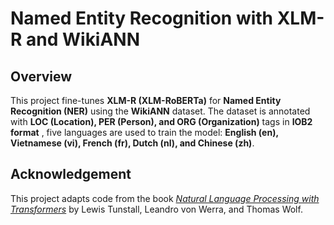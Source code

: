 # Named Entity Recognition with XLM-R and WikiANN

## Overview
This project fine-tunes **XLM-R (XLM-RoBERTa)** for **Named Entity Recognition (NER)** using the **WikiANN** dataset. The dataset is annotated with **LOC (Location), PER (Person), and ORG (Organization)** tags in **IOB2 format** , five languages are used to train the model: **English (en), Vietnamese (vi), French (fr), Dutch (nl), and Chinese (zh)**.

## Acknowledgement
This project adapts code from the book [*Natural Language Processing with Transformers*](https://books.google.ch/books?id=7hhyzgEACAAJ) by Lewis Tunstall, Leandro von Werra, and Thomas Wolf.
